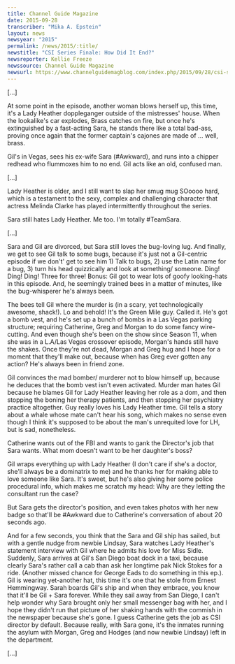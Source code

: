 ```yaml
---
title: Channel Guide Magazine
date: 2015-09-28
transcriber: "Mika A. Epstein"
layout: news
newsyear: "2015"
permalink: /news/2015/:title/
newstitle: "CSI Series Finale: How Did It End?"
newsreporter: Kellie Freeze
newssource: Channel Guide Magazine
newsurl: https://www.channelguidemagblog.com/index.php/2015/09/28/csi-series-finale-how-did-it-end/
---
```


[...]

At some point in the episode, another woman blows herself up, this time, it's a Lady Heather doppleganger outside of the mistresses' house. When the lookalike's car explodes, Brass catches on fire, but once he's extinguished by a fast-acting Sara, he stands there like a total bad-ass, proving once again that the former captain's cajones are made of ... well, brass.

Gil's in Vegas, sees his ex-wife Sara (#Awkward), and runs into a chipper redhead who flummoxes him to no end. Gil acts like an old, confused man.

[...]

Lady Heather is older, and I still want to slap her smug mug SOoooo hard, which is a testament to the sexy, complex and challenging character that actress Melinda Clarke has played intermittently throughout the series.

Sara still hates Lady Heather. Me too. I'm totally #TeamSara.

[...]

Sara and Gil are divorced, but Sara still loves the bug-loving lug. And finally, we get to see Gil talk to some bugs, because it's just not a Gil-centric episode if we don't' get to see him 1) Talk to bugs, 2) use the Latin name for a bug, 3) turn his head quizzically and look at something/ someone. Ding! Ding! Ding! Three for three! Bonus: Gil got to wear lots of goofy looking-hats in this episode. And, he seemingly trained bees in a matter of minutes, like the bug-whisperer he's always been.

The bees tell Gil where the murder is (in a scary, yet technologically awesome, shack!). Lo and behold! It's the Green Mile guy. Called it. He's got a bomb vest, and he's set up a bunch of bombs in a Las Vegas parking structure; requiring Catherine, Greg and Morgan to do some fancy wire-cutting. And even though she's been on the show since Season 11, when she was in a L.A/Las Vegas crossover episode, Morgan's hands still have the shakes. Once they're not dead, Morgan and Greg hug and I hope for a moment that they'll make out, because when has Greg ever gotten any action? He's always been in friend zone.

Gil convinces the mad bomber/ murderer not to blow himself up, because he deduces that the bomb vest isn't even activated. Murder man hates Gil because he blames Gil for Lady Heather leaving her role as a dom, and then stopping the boning her therapy patients, and then stopping her psychiatry practice altogether. Guy really loves his Lady Heather time. Gil tells a story about a whale whose mate can't hear his song, which makes no sense even though I think it's supposed to be about the man's unrequited love for LH, but is sad, nonetheless.

Catherine wants out of the FBI and wants to gank the Director's job that Sara wants. What mom doesn't want to be her daughter's boss?

Gil wraps everything up with Lady Heather (I don't care if she's a doctor, she'll always be a dominatrix to me) and he thanks her for making able to love someone like Sara. It's sweet, but he's also giving her some police procedural info, which makes me scratch my head: Why are they letting the consultant run the case?

But Sara gets the director's position, and even takes photos with her new badge so that'll be #Awkward due to Catherine's conversation of about 20 seconds ago.

And for a few seconds, you think that the Sara and Gil ship has sailed, but with a gentle nudge from newbie Lindsay, Sara watches Lady Heather's statement interview with Gil where he admits his love for Miss Sidle. Suddenly, Sara arrives at Gil's San Diego boat dock in a taxi, because clearly Sara's rather call a cab than ask her longtime pak Nick Stokes for a ride. (Another missed chance for George Eads to do something in this ep.). Gil is wearing yet-another hat, this time it's one that he stole from Ernest Hemmingway. Sarah boards Gil's ship and when they embrace, you know that it'll be Gil + Sara forever. While they sail away from San Diego, I can't help wonder why Sara brought only her small messenger bag with her, and I hope they didn't run that picture of her shaking hands with the commish in the newspaper because she's gone. I guess Catherine gets the job as CSI director by default. Because really, with Sara gone, it's the inmates running the asylum with Morgan, Greg and Hodges (and now newbie Lindsay) left in the department.

[...]
